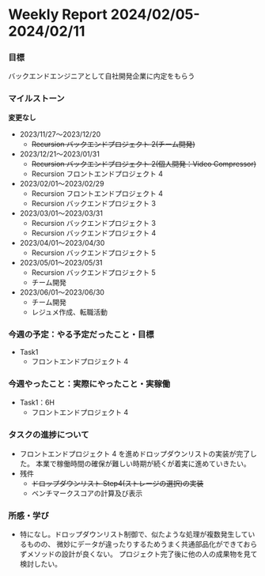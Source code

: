 # Weekly Report 2024/02/05-2024/02/11

### 目標

バックエンドエンジニアとして自社開発企業に内定をもらう

### マイルストーン

**変更なし**

- 2023/11/27〜2023/12/20
  - ~~Recursion バックエンドプロジェクト 2(チーム開発)~~
- 2023/12/21〜2023/01/31
  - ~~Recursion バックエンドプロジェクト 2(個人開発：Video Compressor)~~
  - Recursion フロントエンドプロジェクト 4
- 2023/02/01〜2023/02/29
  - Recursion フロントエンドプロジェクト 4
  - Recursion バックエンドプロジェクト 3
- 2023/03/01〜2023/03/31
  - Recursion バックエンドプロジェクト 3
  - Recursion バックエンドプロジェクト 4
- 2023/04/01〜2023/04/30
  - Recursion バックエンドプロジェクト 5
- 2023/05/01〜2023/05/31
  - Recursion バックエンドプロジェクト 5
  - チーム開発
- 2023/06/01〜2023/06/30
  - チーム開発
  - レジュメ作成、転職活動

### 今週の予定：やる予定だったこと・目標

- Task1
  - フロントエンドプロジェクト 4

### 今週やったこと：実際にやったこと・実稼働

- Task1：6H
  - フロントエンドプロジェクト 4

### タスクの進捗について

- フロントエンドプロジェクト 4 を進めドロップダウンリストの実装が完了した。
  本業で稼働時間の確保が難しい時期が続くが着実に進めていきたい。
- 残件
  - ~~ドロップダウンリスト Step4(ストレージの選択)の実装~~
  - ベンチマークスコアの計算及び表示

### 所感・学び

- 特になし。ドロップダウンリスト制御で、似たような処理が複数発生しているものの、
  微妙にデータが違ったりするためうまく共通部品化ができておらずメソッドの設計が良くない。
  プロジェクト完了後に他の人の成果物を見て検討したい。
